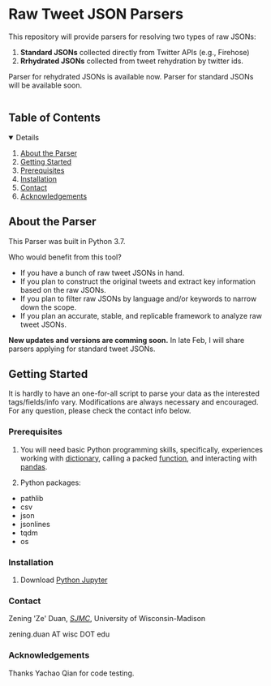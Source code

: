 # Raw Tweet JSON Parsers

This repository will provide parsers for resolving two types of raw JSONs:
1. **Standard JSONs** collected directly from Twitter APIs (e.g., Firehose)
2. **Rrhydrated JSONs** collected from tweet rehydration by twitter ids. 

Parser for rehydrated JSONs is available now. Parser for standard JSONs will be available soon. 



<!-- TABLE OF CONTENTS -->
<summary><h2 style="display: inline-block">Table of Contents</h2></summary>
<details open="open">  
  <ol>
    <li><a href="#about-the-parser">About the Parser</a>
    <li><a href="#getting-started">Getting Started</a>
    <li><a href="#prerequisites">Prerequisites</a></li>
    <li><a href="#installation">Installation</a></li>
    <li><a href="#contact">Contact</a></li>
    <li><a href="#acknowledgements">Acknowledgements</a></li>
  </ol>
</details>

<!-- ABOUT THE PROJECT -->
## About the Parser

This Parser was built in Python 3.7. 

Who would benefit from this tool?
* If you have a bunch of raw tweet JSONs in hand. 
* If you plan to construct the original tweets and extract key information based on the raw JSONs.
* If you plan to filter raw JSONs by language and/or keywords to narrow down the scope.
* If you plan an accurate, stable, and replicable framework to analyze raw tweet JSONs.

**New updates and versions are comming soon.** In late Feb, I will share parsers applying for standard tweet JSONs.



<!-- GETTING STARTED -->
## Getting Started
It is hardly to have an one-for-all script to parse your data as the interested tags/fields/info vary. Modifications are always necessary and encouraged. For any question, please check the contact info below.


<!-- PREREQUISITIES -->
### Prerequisites
1. You will need basic Python programming skills, specifically, experiences working with [dictionary](https://realpython.com/python-dicts/), calling a packed [function](http://introtopython.org/introducing_functions.html), and interacting with [pandas](https://pandas.pydata.org/pandas-docs/stable/user_guide/10min.html).

2. Python packages:
  - pathlib
  - csv
  - json
  - jsonlines
  - tqdm
  - os

<!-- INSTALLATION -->
### Installation
1. Download [Python Jupyter](https://jupyter.org/install)

<!-- CONTACT -->
### Contact
Zening 'Ze' Duan, [_SJMC_](https://journalism.wisc.edu/), University of Wisconsin-Madison

zening.duan AT wisc DOT edu 

<!-- ACKNOWLEDGEMENTS -->
### Acknowledgements
Thanks Yachao Qian for code testing.

